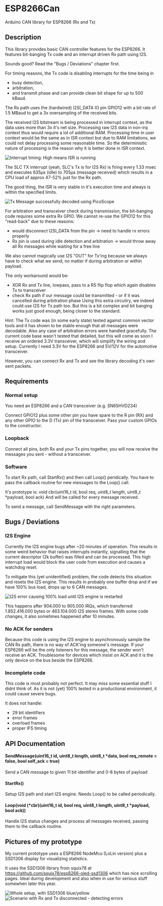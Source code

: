 # ESP8266Can

Arduino CAN library for ESP8266 (Rx and Tx)

## Description

This library provides basic CAN controller features for the ESP8266.
It features bit-banging Tx code and an interrupt driven Rx path using I2S.

Sounds good? Read the "Bugs / Deviations" chapter first.

For timing reasons, the Tx code is disabling interrupts for the time being in 

* busy detection,
* arbitration,
* and transmit phase
and can provide clean bit shape for up to 500 kBaud.

The Rx path uses the (hardwired) I2SI_DATA IO pin GPIO12 with a bit rate of
1.5 MBaud to get a 3x oversampling of the received bits.

The received I2S bitstream is being processed in interrupt context, as the data 
uses more than 3x it's net size. Processing raw I2S data in non-irq context thus
would require a lot of additional RAM. Processing time in user context would be
the same as in ISR context but due to RAM limitations, we could not delay 
processing some reasonable time. So the deterministic nature of processing is
the reason why it is better done in ISR context.

![Interrupt timing: High means ISR is running](/images/ISR_timing.png?raw=true "Interrupt timing: High means ISR is running")

The SLC TX interrupt (yeah, SLC's Tx is for I2S Rx) is firing every 1.33 msec and executes
635µs (idle) to 705µs (message received) which results in a CPU load of approx 47-52% just for the Rx path.

The good thing, the ISR is very stable in it's execution time and always is within the specified limits.

![Tx Message successfully decoded using PicoScope](/images/message.png?raw=true "Tx Message successfully decoded using PicoScope")

For arbitration and transceiver check during transmission, the bit-banging code requires
some extra Rx GPIO. We cannot re-use the GPIO12 for this "read-back" due to these reasons:

* would disconnect I2SI_DATA from the pin -> need to handle rx errors properly
* Rx pin is used during idle detection and arbitration -> would throw away all Rx messages while waiting for a free line

We also cannot magically use I2S "OUT" for Tx'ing because we always have to check what we send,
no matter if during arbitration or within payload.

The only workaround would be:

* XOR Rx and Tx line, lowpass, pass to a RS flip flop which again disables Tx to transceiver
* check Rx path if our message could be transmitted - or if it was cancelled during arbitration phase
Using this extra circuitry, we indeed could use I2S for Tx path too.
But this is a bit complex and bit banging works just good enough, being closer to the standard.
 

Hint:
The Tx code was (in some early state) tested against common vector tools and it has shown
to be stable enough that all messages were decodable. Also any case of arbitration
errors were handled gracefully. The current code base wasn't tested that detailed, but this 
will come as soon I receive an ordered 3.3V transceiver, which will simplify the wiring and setup.
Currently I need 3.3V for the ESP8266 and 5V/12V for the automotive transceiver.

However, you can connect Rx and Tx and see the library decoding it's own sent packets.

## Requirements

### Normal setup
You need an ESP8266 and a CAN transceiver (e.g. SN65HVD234)

Connect GPIO12 plus some other pin you have spare to the R pin (RX) and any other GPIO to 
the D (Tx) pin of the transceiver. Pass your custom GPIOs to the constructor.

### Loopback
Connect all pins, both Rx and your Tx pins together, you will now receive the messages you sent - without a transceiver.

### Software
To start Rx path, call StartRx() and then call Loop() peridically.
You have to pass the callback routine for new messages to the Loop() call.

It's prototype is:
  void cbr(uint16_t id, bool req, uint8_t length, uint8_t *payload, bool ack)
And will be called for every message received.

To send a message, call SendMessage with the right parameters.


## Bugs / Deviations

### I2S Engine
Currently the I2S engine bugs after ~20 minutes of operation.
This results in some weird behavior that raises interrupts instantly, signalling
that the current descriptor (2k buffer) was filled and can be processed.
This high interrupt load would block the user code from execution and causes a watchdog reset.

To mitigate this (yet unidentified) problem, the code detects this situation and resets the I2S engine.
This results in probably one buffer drop and if we have 100% bus load, drops up to 6 CAN messages.

![I2S error causing 100% load until I2S engine is restarted](/images/ISR_error.png?raw=true "I2S error")

This happens after 904.000 to 905.000 IRQs, which transferred 1.852.416.000 bytes or 463.104.000 I2S stereo frames.
With some code changes, it also sometimes happened after 10 minutes.

### No ACK for senders
Because this code is using the I2S engine to asynchronously sample the CAN Rx path, there is no
way of ACK'ing someone's message. If your ESP8266 will be the only listeners for this message,
the sender won't receive an ACK.
Troublesome for devices which insist on ACK and it is the only device on the bus beside the ESP8266.

### Incomplete code
This code is most probably not perfect. It may miss some essential stuff I didnt think of.
As it is not (yet) 100% tested in a productional environment, it could cause severe bugs.

It does not handle:

* 29 bit identifiers
* error frames
* overload frames
* proper IFS timing

## API Documentation

#### SendMessage(uint16_t id, uint8_t length, uint8_t *data, bool req_remote = false, bool self_ack = true)
Send a CAN message to given 11 bit identifier and 0-8 bytes of payload

#### StartRx()
Setup I2S path and start I2S engine. Needs Loop() to be called periodically.

#### Loop(void (*cbr)(uint16_t id, bool req, uint8_t length, uint8_t *payload, bool ack))
Handle I2S status changes and process all messages received, passing them to the callback routine.

## Pictures of my prototype

My current prototype uses a ESP8266 NodeMcu (LoLin version) plus a SSD1306 display for visualizing statistics.

It uses the SSD1306 library from squix78 at https://github.com/squix78/esp8266-oled-ssd1306 which has nice
scrolling pages. Ideal during development and also when in use for serious stuff somewhen later this year.

![Whole setup, with SSD1306 blue/yellow](/images/Whole_prototype.jpg?raw=true "Whole setup, with SSD1306 blue/yellow")
![Scenario with Rx and Tx disconnected - detecting errors](/images/Display_errors.jpg?raw=true "Scenario with Rx and Tx disconnected - detecting errors")